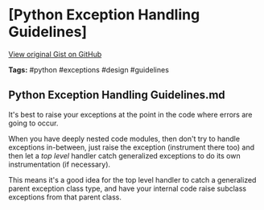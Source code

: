 # [Python Exception Handling Guidelines] 

[View original Gist on GitHub](https://gist.github.com/Integralist/fee3c008296cb3e0a16ec8fdfcdc371b)

**Tags:** #python #exceptions #design #guidelines

## Python Exception Handling Guidelines.md

It's best to raise your exceptions at the point in the code where errors are going to occur.

When you have deeply nested code modules, then don't try to handle exceptions in-between, just raise the exception (instrument there too) and then let a _top level_ handler catch generalized exceptions to do its own instrumentation (if necessary).

This means it's a good idea for the top level handler to catch a generalized parent exception class type, and have your internal code raise subclass exceptions from that parent class.

